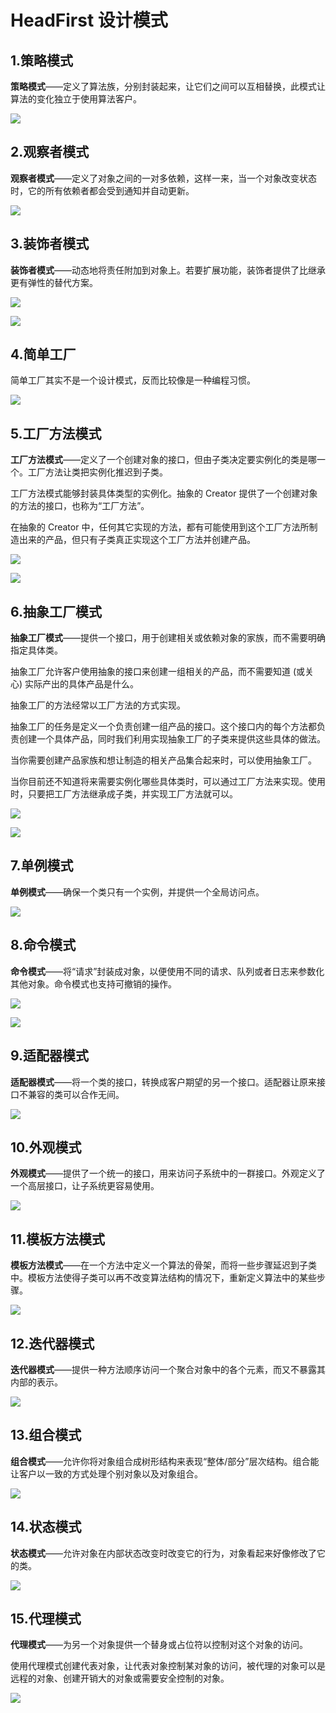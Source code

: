 # HeadFirst 设计模式

## 1.策略模式
**策略模式**——定义了算法族，分别封装起来，让它们之间可以互相替换，此模式让算法的变化独立于使用算法客户。  

![](http://on-img.com/chart_image/5ae30853e4b04f3db58981db.png)  

## 2.观察者模式
**观察者模式**——定义了对象之间的一对多依赖，这样一来，当一个对象改变状态时，它的所有依赖者都会受到通知并自动更新。  

![](http://on-img.com/chart_image/5a1d7828e4b0b3ee057531b6.png)   


## 3.装饰者模式
**装饰者模式**——动态地将责任附加到对象上。若要扩展功能，装饰者提供了比继承更有弹性的替代方案。  

![](http://on-img.com/chart_image/5ae31c86e4b090f6eeb8dbb1.png)  
  
  
![](http://on-img.com/chart_image/5ae31fc8e4b019d3a9143408.png)  

## 4.简单工厂
简单工厂其实不是一个设计模式，反而比较像是一种编程习惯。

![](http://on-img.com/chart_image/5ae32281e4b04f3db589c6a2.png)    


## 5.工厂方法模式
**工厂方法模式**——定义了一个创建对象的接口，但由子类决定要实例化的类是哪一个。工厂方法让类把实例化推迟到子类。  

工厂方法模式能够封装具体类型的实例化。抽象的 Creator 提供了一个创建对象的方法的接口，也称为“工厂方法”。  

在抽象的 Creator 中，任何其它实现的方法，都有可能使用到这个工厂方法所制造出来的产品，但只有子类真正实现这个工厂方法并创建产品。  

![](http://on-img.com/chart_image/5ae32651e4b039625af382b2.png)  

![](http://on-img.com/chart_image/5ae32a7ce4b039625af38bd0.png)  

## 6.抽象工厂模式
**抽象工厂模式**——提供一个接口，用于创建相关或依赖对象的家族，而不需要明确指定具体类。  

抽象工厂允许客户使用抽象的接口来创建一组相关的产品，而不需要知道 (或关心) 实际产出的具体产品是什么。  

抽象工厂的方法经常以工厂方法的方式实现。  

抽象工厂的任务是定义一个负责创建一组产品的接口。这个接口内的每个方法都负责创建一个具体产品，同时我们利用实现抽象工厂的子类来提供这些具体的做法。  

当你需要创建产品家族和想让制造的相关产品集合起来时，可以使用抽象工厂。  

当你目前还不知道将来需要实例化哪些具体类时，可以通过工厂方法来实现。使用时，只要把工厂方法继承成子类，并实现工厂方法就可以。  


![](http://on-img.com/chart_image/5ae330e5e4b019d3a9145bd7.png)  

![](http://on-img.com/chart_image/5ae33860e4b039625af3a90c.png)  

## 7.单例模式
**单例模式**——确保一个类只有一个实例，并提供一个全局访问点。  

![](http://on-img.com/chart_image/5ae489dce4b039625af67f52.png)  

## 8.命令模式
**命令模式**——将“请求”封装成对象，以便使用不同的请求、队列或者日志来参数化其他对象。命令模式也支持可撤销的操作。  

![](http://on-img.com/chart_image/5ae5306be4b04f3db58d12ac.png)  

![](http://on-img.com/chart_image/5ae53334e4b039625af6ca20.png)    


## 9.适配器模式
**适配器模式**——将一个类的接口，转换成客户期望的另一个接口。适配器让原来接口不兼容的类可以合作无间。  

![](http://on-img.com/chart_image/5ae54f85e4b0411f64d8b4a0.png)  

## 10.外观模式
**外观模式**——提供了一个统一的接口，用来访问子系统中的一群接口。外观定义了一个高层接口，让子系统更容易使用。  

![](http://on-img.com/chart_image/5ae55311e4b090f6eebc6da5.png)  


## 11.模板方法模式
**模板方法模式**——在一个方法中定义一个算法的骨架，而将一些步骤延迟到子类中。模板方法使得子类可以再不改变算法结构的情况下，重新定义算法中的某些步骤。  

![](http://on-img.com/chart_image/5ae5af81e4b039625af78142.png)  
  
  
## 12.迭代器模式
**迭代器模式**——提供一种方法顺序访问一个聚合对象中的各个元素，而又不暴露其内部的表示。  

![](http://on-img.com/chart_image/5ae5d673e4b090f6eebd29a0.png)  

## 13.组合模式
**组合模式**——允许你将对象组合成树形结构来表现“整体/部分”层次结构。组合能让客户以一致的方式处理个别对象以及对象组合。  

![](http://on-img.com/chart_image/5ae9aeeae4b019d3a91ed286.png)  



## 14.状态模式
**状态模式**——允许对象在内部状态改变时改变它的行为，对象看起来好像修改了它的类。  

![](http://on-img.com/chart_image/5ae9b459e4b04f3db5946ea8.png)  


## 15.代理模式
**代理模式**——为另一个对象提供一个替身或占位符以控制对这个对象的访问。  

使用代理模式创建代表对象，让代表对象控制某对象的访问，被代理的对象可以是远程的对象、创建开销大的对象或需要安全控制的对象。  

![](http://on-img.com/chart_image/5ae9bae2e4b0411f64dff15f.png)  

